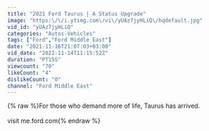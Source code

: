 ```yaml
---
title: "2021 Ford Taurus | A Status Upgrade"
image: "https:\/\/i.ytimg.com\/vi\/yUAz7jyHLiQ\/hqdefault.jpg"
vid_id: "yUAz7jyHLiQ"
categories: "Autos-Vehicles"
tags: ["Ford","Ford Middle East"]
date: "2021-11-16T21:07:03+03:00"
vid_date: "2021-11-14T11:15:52Z"
duration: "PT15S"
viewcount: "70"
likeCount: "4"
dislikeCount: "0"
channel: "Ford Middle East"
---
```

{% raw %}For those who demand more of life, Taurus has arrived.<br /><br />visit me.ford.com{% endraw %}

